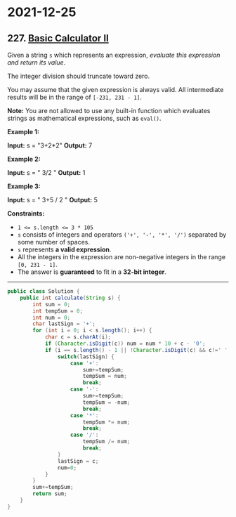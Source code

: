 # 2021-12-25

## 227. [Basic Calculator II](https://leetcode.com/problems/basic-calculator-ii/)

Given a string `s` which represents an expression, _evaluate this expression and return its value_.

The integer division should truncate toward zero.

You may assume that the given expression is always valid. All intermediate results will be in the range of `[-231, 231 - 1]`.

**Note:** You are not allowed to use any built-in function which evaluates strings as mathematical expressions, such as `eval()`.

**Example 1:**

**Input:** s = "3+2\*2"
**Output:** 7

**Example 2:**

**Input:** s = " 3/2 "
**Output:** 1

**Example 3:**

**Input:** s = " 3+5 / 2 "
**Output:** 5

**Constraints:**

- `1 <= s.length <= 3 * 105`
- `s` consists of integers and operators `('+', '-', '*', '/')` separated by some number of spaces.
- `s` represents **a valid expression**.
- All the integers in the expression are non-negative integers in the range `[0, 231 - 1]`.
- The answer is **guaranteed** to fit in a **32-bit integer**.

---

```java
public class Solution {
    public int calculate(String s) {
        int sum = 0;
        int tempSum = 0;
        int num = 0;
        char lastSign = '+';
        for (int i = 0; i < s.length(); i++) {
            char c = s.charAt(i);
            if (Character.isDigit(c)) num = num * 10 + c - '0';
            if (i == s.length() - 1 || !Character.isDigit(c) && c!=' ') {
                switch(lastSign) {
                    case '+':
                        sum+=tempSum;
                        tempSum = num;
                        break;
                    case '-':
                        sum+=tempSum;
                        tempSum = -num;
                        break;
                    case '*':
                        tempSum *= num;
                        break;
                    case '/':
                        tempSum /= num;
                        break;
                }
                lastSign = c;
                num=0;
            }
        }
        sum+=tempSum;
        return sum;
    }
}
```
